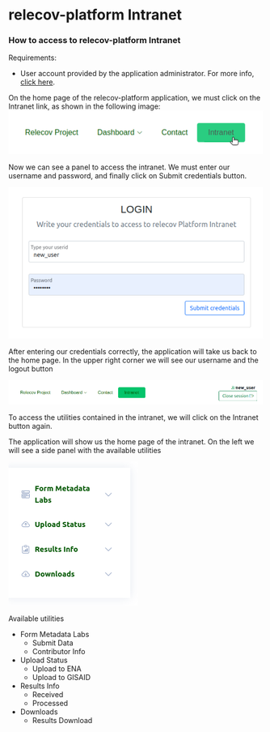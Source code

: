 # relecov-platform Intranet

### How to access to relecov-platform Intranet

Requirements:

- User account provided by the application administrator. For more info, [click here](/documentation/createUserAccount).


On the home page of the relecov-platform application, we must click on the Intranet link, as shown in the following image:
![relecov-platform navbar](../../static/relecov_documentation/img/relecov_platform_navbar.png)

Now we can see a panel to access the intranet.
We must enter our username and password, and finally click on Submit credentials button.

![relecov-platform login intranet](../../static/relecov_documentation/img/login_intranet.png)


After entering our credentials correctly, the application will take us back to the home page.
In the upper right corner we will see our username and the logout button

![relecov-platform login intranet](../../static/relecov_documentation/img/login_intranet_ok.png)

To access the utilities contained in the intranet, we will click on the Intranet button again.

The application will show us the home page of the intranet.
On the left we will see a side panel with the available utilities

![relecov-platform login intranet](../../static/relecov_documentation/img/intranet_side_bar.png)

Available utilities

- Form Metadata Labs
    - Submit Data
    - Contributor Info
- Upload Status
    - Upload to ENA
    - Upload to GISAID
- Results Info
    - Received
    - Processed
- Downloads
    - Results Download
